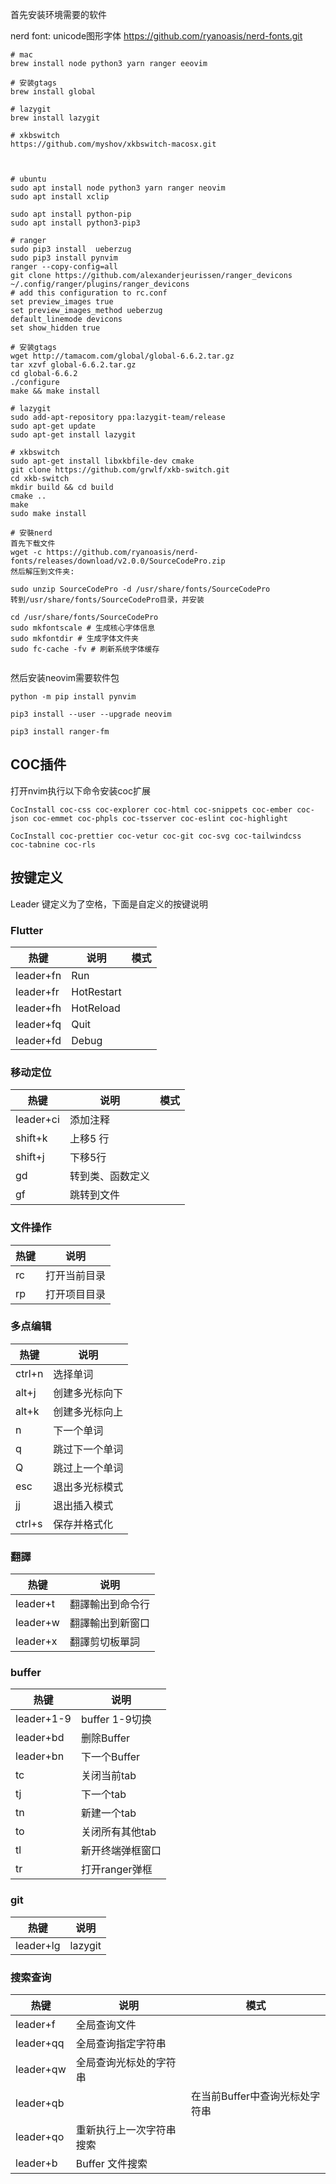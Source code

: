 
首先安装环境需要的软件

nerd font: unicode图形字体
https://github.com/ryanoasis/nerd-fonts.git

```
# mac
brew install node python3 yarn ranger eeovim 

# 安装gtags
brew install global

# lazygit
brew install lazygit

# xkbswitch
https://github.com/myshov/xkbswitch-macosx.git



# ubuntu
sudo apt install node python3 yarn ranger neovim 
sudo apt install xclip

sudo apt install python-pip
sudo apt install python3-pip3

# ranger 
sudo pip3 install  ueberzug 
sudo pip3 install pynvim
ranger --copy-config=all
git clone https://github.com/alexanderjeurissen/ranger_devicons ~/.config/ranger/plugins/ranger_devicons
# add this configuration to rc.conf
set preview_images true
set preview_images_method ueberzug
default_linemode devicons
set show_hidden true
 
# 安装gtags
wget http://tamacom.com/global/global-6.6.2.tar.gz
tar xzvf global-6.6.2.tar.gz
cd global-6.6.2
./configure
make && make install

# lazygit 
sudo add-apt-repository ppa:lazygit-team/release
sudo apt-get update
sudo apt-get install lazygit

# xkbswitch
sudo apt-get install libxkbfile-dev cmake
git clone https://github.com/grwlf/xkb-switch.git
cd xkb-switch
mkdir build && cd build
cmake ..
make
sudo make install

# 安裝nerd
首先下载文件
wget -c https://github.com/ryanoasis/nerd-fonts/releases/download/v2.0.0/SourceCodePro.zip
然后解压到文件夹:

sudo unzip SourceCodePro -d /usr/share/fonts/SourceCodePro
转到/usr/share/fonts/SourceCodePro目录，并安装

cd /usr/share/fonts/SourceCodePro
sudo mkfontscale # 生成核心字体信息
sudo mkfontdir # 生成字体文件夹
sudo fc-cache -fv # 刷新系统字体缓存


```

然后安装neovim需要软件包

```
python -m pip install pynvim

pip3 install --user --upgrade neovim

pip3 install ranger-fm
```


## COC插件

打开nvim执行以下命令安装coc扩展

```
CocInstall coc-css coc-explorer coc-html coc-snippets coc-ember coc-json coc-emmet coc-phpls coc-tsserver coc-eslint coc-highlight 

CocInstall coc-prettier coc-vetur coc-git coc-svg coc-tailwindcss  coc-tabnine coc-rls 
```

## 按键定义

Leader 键定义为了空格，下面是自定义的按键说明

### Flutter 

| 热键    | 说明             | 模式 |
| ------- | ---------------- | ---- |
| leader+fn| Run        |      |
| leader+fr| HotRestart |      |
| leader+fh | HotReload          |      |
| leader+fq| Quit|      |
| leader+fd| Debug|      |

### 移动定位

| 热键    | 说明             | 模式 |
| ------- | ---------------- | ---- |
| leader+ci| 添加注释         |      |
| shift+k | 上移5 行         |      |
| shift+j | 下移5行          |      |
| gd      | 转到类、函数定义 |      |
| gf      | 跳转到文件       |      |

### 文件操作

| 热键     | 说明                 |
| -------- | -------------------- |
| rc       | 打开当前目录         |
| rp       | 打开项目目录         |


### 多点编辑

| 热键     | 说明                 |
| -------- | -------------------- |
| ctrl+n| 选择单词|
| alt+j| 创建多光标向下|
| alt+k| 创建多光标向上|
| n|下一个单词|
| q|跳过下一个单词|
| Q|跳过上一个单词|
| esc      | 退出多光标模式|
|jj | 退出插入模式|
|ctrl+s| 保存并格式化|


### 翻譯 

| 热键     | 说明                 |
| -------- | -------------------- |
| leader+t| 翻譯輸出到命令行|
| leader+w| 翻譯輸出到新窗口|
| leader+x| 翻譯剪切板單詞|

### buffer 

| 热键     | 说明                 |
| -------- | -------------------- |
| leader+1-9| buffer 1-9切换|
| leader+bd       | 删除Buffer           |
| leader+bn       | 下一个Buffer         |
| tc       |  关闭当前tab         |
| tj       | 下一个tab            |
| tn       | 新建一个tab          |
| to       | 关闭所有其他tab          |
| tl       | 新开终端弹框窗口          |
| tr       | 打开ranger弹框          |




### git 

| 热键     | 说明                 |
| -------- | -------------------- |
| leader+lg| lazygit|



### 搜索查询 

| 热键    | 说明             | 模式 |
| ------- | ---------------- | ---- |
| leader+f| 全局查询文件                  |      |
| leader+qq| 全局查询指定字符串             |      |
| leader+qw |全局查询光标处的字符串          |      |
| leader+qb| |      在当前Buffer中查询光标处字符串|
| leader+qo|重新执行上一次字符串搜索        |      |
| leader+b | Buffer 文件搜索 |


